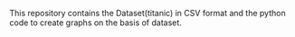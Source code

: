 This repository contains the Dataset(titanic) in CSV format and the python code to create graphs on the basis of dataset.
